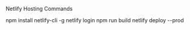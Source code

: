 Netlify Hosting 
Commands



npm install netlify-cli -g
netlify login
npm run build
netlify deploy --prod
